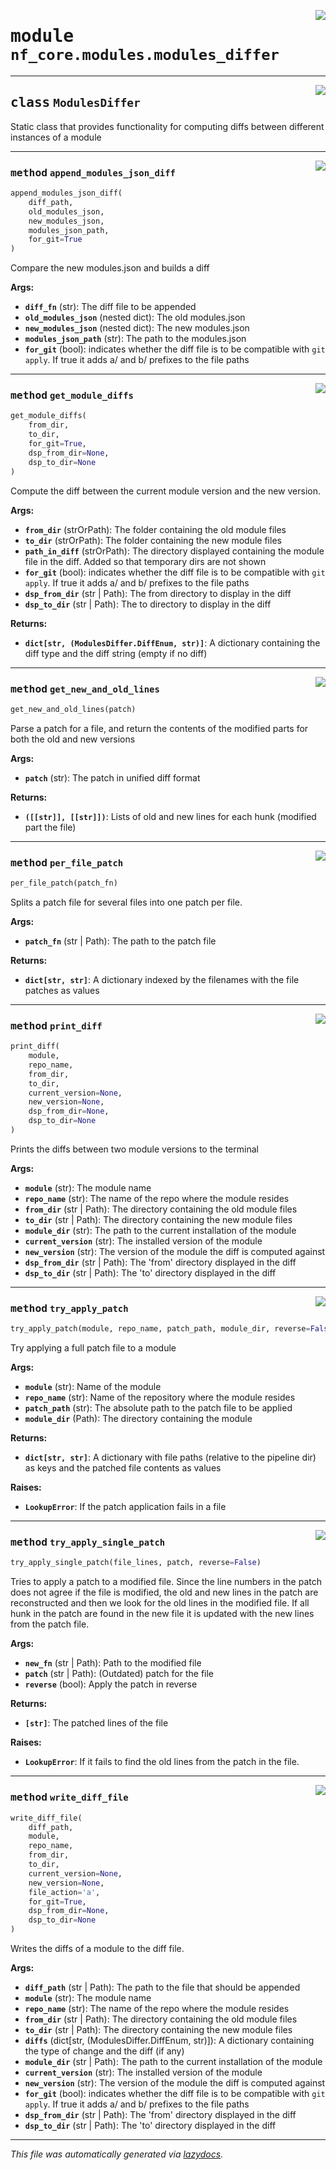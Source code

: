 <!-- markdownlint-disable -->

<a href="../../../../../../tools/nf_core/modules/modules_differ.py#L0"><img align="right" style="float:right;" src="https://img.shields.io/badge/-source-cccccc?style=flat-square"></a>

# <kbd>module</kbd> `nf_core.modules.modules_differ`

---

<a href="../../../../../../tools/nf_core/modules/modules_differ.py#L16"><img align="right" style="float:right;" src="https://img.shields.io/badge/-source-cccccc?style=flat-square"></a>

## <kbd>class</kbd> `ModulesDiffer`

Static class that provides functionality for computing diffs between different instances of a module

---

<a href="../../../../../../tools/nf_core/modules/modules_differ.py#L186"><img align="right" style="float:right;" src="https://img.shields.io/badge/-source-cccccc?style=flat-square"></a>

### <kbd>method</kbd> `append_modules_json_diff`

```python
append_modules_json_diff(
    diff_path,
    old_modules_json,
    new_modules_json,
    modules_json_path,
    for_git=True
)
```

Compare the new modules.json and builds a diff

**Args:**

- <b>`diff_fn`</b> (str): The diff file to be appended
- <b>`old_modules_json`</b> (nested dict): The old modules.json
- <b>`new_modules_json`</b> (nested dict): The new modules.json
- <b>`modules_json_path`</b> (str): The path to the modules.json
- <b>`for_git`</b> (bool): indicates whether the diff file is to be compatible with `git apply`. If true it adds a/ and b/ prefixes to the file paths

---

<a href="../../../../../../tools/nf_core/modules/modules_differ.py#L33"><img align="right" style="float:right;" src="https://img.shields.io/badge/-source-cccccc?style=flat-square"></a>

### <kbd>method</kbd> `get_module_diffs`

```python
get_module_diffs(
    from_dir,
    to_dir,
    for_git=True,
    dsp_from_dir=None,
    dsp_to_dir=None
)
```

Compute the diff between the current module version and the new version.

**Args:**

- <b>`from_dir`</b> (strOrPath): The folder containing the old module files
- <b>`to_dir`</b> (strOrPath): The folder containing the new module files
- <b>`path_in_diff`</b> (strOrPath): The directory displayed containing the module file in the diff. Added so that temporary dirs are not shown
- <b>`for_git`</b> (bool): indicates whether the diff file is to be compatible with `git apply`. If true it adds a/ and b/ prefixes to the file paths
- <b>`dsp_from_dir`</b> (str | Path): The from directory to display in the diff
- <b>`dsp_to_dir`</b> (str | Path): The to directory to display in the diff

**Returns:**

- <b>`dict[str, (ModulesDiffer.DiffEnum, str)]`</b>: A dictionary containing the diff type and the diff string (empty if no diff)

---

<a href="../../../../../../tools/nf_core/modules/modules_differ.py#L321"><img align="right" style="float:right;" src="https://img.shields.io/badge/-source-cccccc?style=flat-square"></a>

### <kbd>method</kbd> `get_new_and_old_lines`

```python
get_new_and_old_lines(patch)
```

Parse a patch for a file, and return the contents of the modified parts for both the old and new versions

**Args:**

- <b>`patch`</b> (str): The patch in unified diff format

**Returns:**

- <b>`([[str]], [[str]])`</b>: Lists of old and new lines for each hunk (modified part the file)

---

<a href="../../../../../../tools/nf_core/modules/modules_differ.py#L270"><img align="right" style="float:right;" src="https://img.shields.io/badge/-source-cccccc?style=flat-square"></a>

### <kbd>method</kbd> `per_file_patch`

```python
per_file_patch(patch_fn)
```

Splits a patch file for several files into one patch per file.

**Args:**

- <b>`patch_fn`</b> (str | Path): The path to the patch file

**Returns:**

- <b>`dict[str, str]`</b>: A dictionary indexed by the filenames with the file patches as values

---

<a href="../../../../../../tools/nf_core/modules/modules_differ.py#L220"><img align="right" style="float:right;" src="https://img.shields.io/badge/-source-cccccc?style=flat-square"></a>

### <kbd>method</kbd> `print_diff`

```python
print_diff(
    module,
    repo_name,
    from_dir,
    to_dir,
    current_version=None,
    new_version=None,
    dsp_from_dir=None,
    dsp_to_dir=None
)
```

Prints the diffs between two module versions to the terminal

**Args:**

- <b>`module`</b> (str): The module name
- <b>`repo_name`</b> (str): The name of the repo where the module resides
- <b>`from_dir`</b> (str | Path): The directory containing the old module files
- <b>`to_dir`</b> (str | Path): The directory containing the new module files
- <b>`module_dir`</b> (str): The path to the current installation of the module
- <b>`current_version`</b> (str): The installed version of the module
- <b>`new_version`</b> (str): The version of the module the diff is computed against
- <b>`dsp_from_dir`</b> (str | Path): The 'from' directory displayed in the diff
- <b>`dsp_to_dir`</b> (str | Path): The 'to' directory displayed in the diff

---

<a href="../../../../../../tools/nf_core/modules/modules_differ.py#L425"><img align="right" style="float:right;" src="https://img.shields.io/badge/-source-cccccc?style=flat-square"></a>

### <kbd>method</kbd> `try_apply_patch`

```python
try_apply_patch(module, repo_name, patch_path, module_dir, reverse=False)
```

Try applying a full patch file to a module

**Args:**

- <b>`module`</b> (str): Name of the module
- <b>`repo_name`</b> (str): Name of the repository where the module resides
- <b>`patch_path`</b> (str): The absolute path to the patch file to be applied
- <b>`module_dir`</b> (Path): The directory containing the module

**Returns:**

- <b>`dict[str, str]`</b>: A dictionary with file paths (relative to the pipeline dir) as keys and the patched file contents as values

**Raises:**

- <b>`LookupError`</b>: If the patch application fails in a file

---

<a href="../../../../../../tools/nf_core/modules/modules_differ.py#L362"><img align="right" style="float:right;" src="https://img.shields.io/badge/-source-cccccc?style=flat-square"></a>

### <kbd>method</kbd> `try_apply_single_patch`

```python
try_apply_single_patch(file_lines, patch, reverse=False)
```

Tries to apply a patch to a modified file. Since the line numbers in the patch does not agree if the file is modified, the old and new lines in the patch are reconstructed and then we look for the old lines in the modified file. If all hunk in the patch are found in the new file it is updated with the new lines from the patch file.

**Args:**

- <b>`new_fn`</b> (str | Path): Path to the modified file
- <b>`patch`</b> (str | Path): (Outdated) patch for the file
- <b>`reverse`</b> (bool): Apply the patch in reverse

**Returns:**

- <b>`[str]`</b>: The patched lines of the file

**Raises:**

- <b>`LookupError`</b>: If it fails to find the old lines from the patch in the file.

---

<a href="../../../../../../tools/nf_core/modules/modules_differ.py#L123"><img align="right" style="float:right;" src="https://img.shields.io/badge/-source-cccccc?style=flat-square"></a>

### <kbd>method</kbd> `write_diff_file`

```python
write_diff_file(
    diff_path,
    module,
    repo_name,
    from_dir,
    to_dir,
    current_version=None,
    new_version=None,
    file_action='a',
    for_git=True,
    dsp_from_dir=None,
    dsp_to_dir=None
)
```

Writes the diffs of a module to the diff file.

**Args:**

- <b>`diff_path`</b> (str | Path): The path to the file that should be appended
- <b>`module`</b> (str): The module name
- <b>`repo_name`</b> (str): The name of the repo where the module resides
- <b>`from_dir`</b> (str | Path): The directory containing the old module files
- <b>`to_dir`</b> (str | Path): The directory containing the new module files
- <b>`diffs`</b> (dict[str, (ModulesDiffer.DiffEnum, str)]): A dictionary containing the type of change and the diff (if any)
- <b>`module_dir`</b> (str | Path): The path to the current installation of the module
- <b>`current_version`</b> (str): The installed version of the module
- <b>`new_version`</b> (str): The version of the module the diff is computed against
- <b>`for_git`</b> (bool): indicates whether the diff file is to be compatible with `git apply`. If true it adds a/ and b/ prefixes to the file paths
- <b>`dsp_from_dir`</b> (str | Path): The 'from' directory displayed in the diff
- <b>`dsp_to_dir`</b> (str | Path): The 'to' directory displayed in the diff

---

_This file was automatically generated via [lazydocs](https://github.com/ml-tooling/lazydocs)._
